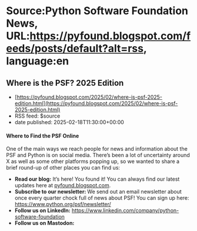 # Source:Python Software Foundation News, URL:https://pyfound.blogspot.com/feeds/posts/default?alt=rss, language:en

## Where is the PSF? 2025 Edition
 - [https://pyfound.blogspot.com/2025/02/where-is-psf-2025-edition.html](https://pyfound.blogspot.com/2025/02/where-is-psf-2025-edition.html)
 - RSS feed: $source
 - date published: 2025-02-18T11:30:00+00:00

<h4 style="text-align: left;">Where to Find the PSF Online</h4><p>One of the main ways we reach people for news and information about the PSF and Python is on social media. There’s been a lot of uncertainty around X as well as some other platforms popping up, so we wanted to share a brief round-up of other places you can find us:<br /></p><ul style="text-align: left;"><li><b>Read our blog:</b> It’s here! You found it! You can always find our latest updates here at <a href="http://pyfound.blogspot.com">pyfound.blogspot.com</a>.</li><li><b>Subscribe to our newsletter: </b>We send out an email newsletter about once every quarter chock full of news about PSF! You can sign up here: <a href="https://www.python.org/psf/newsletter/">https://www.python.org/psf/newsletter/</a></li><li><b>Follow us on LinkedIn:</b> <a href="https://www.linkedin.com/company/python-software-foundation">https://www.linkedin.com/company/python-software-foundation</a></li><li><b>Follow us on Mastodon:</b> <a href="h

